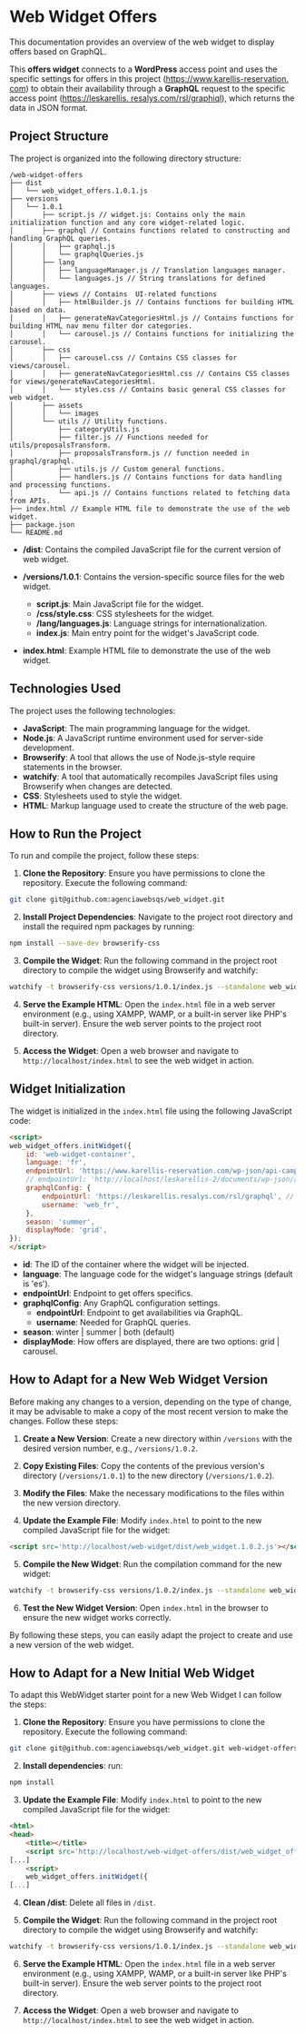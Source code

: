 # Web Widget Offers

This documentation provides an overview of the web widget to display offers based on GraphQL.

This <strong>offers widget</strong> connects to a <strong>WordPress</strong> access point and uses the specific settings for offers in this project ([https://www.karellis-reservation. com](https://www.karellis-reservation.com)) to obtain their availability through a <strong>GraphQL</strong> request to the specific access point ([https://leskarellis. resalys.com/rsl/graphiql](https://leskarellis.resalys.com/rsl/graphiql)), which returns the data in JSON format.

## Project Structure

The project is organized into the following directory structure:

```
/web-widget-offers
├── dist
│   └── web_widget_offers.1.0.1.js
├── versions
│   └── 1.0.1
│       ├── script.js // widget.js: Contains only the main initialization function and any core widget-related logic.
│       ├── graphql // Contains functions related to constructing and handling GraphQL queries.
│       │   ├── graphql.js
│       │   └── graphqlQueries.js
│       ├── lang
│       │   ├── languageManager.js // Translation languages manager.
│       │   └── languages.js // String translations for defined languages.
│       ├── views // Contains  UI-related functions
│       │   ├── htmlBuilder.js // Contains functions for building HTML based on data.
│       │   ├── generateNavCategoriesHtml.js // Contains functions for building HTML nav menu filter dor categories.
│       │   └── carousel.js // Contains functions for initializing the carousel.
│       ├── css
│       │   ├── carousel.css // Contains CSS classes for views/carousel.
│       │   ├── generateNavCategoriesHtml.css // Contains CSS classes for views/generateNavCategoriesHtml.
│       │   └── styles.css // Contains basic general CSS classes for web widget.
│       ├── assets
│       │   └── images
│       └── utils // Utility functions.
│           ├── categoryUtils.js
│           ├── filter.js // Functions needed for utils/proposalsTransform.
│           ├── proposalsTransform.js // function needed in graphql/graphql.
│           ├── utils.js // Custom general functions.
│           ├── handlers.js // Contains functions for data handling and processing functions.
│           └── api.js // Contains functions related to fetching data from APIs.
├── index.html // Example HTML file to demonstrate the use of the web widget.
├── package.json
└── README.md
```

- **/dist**: Contains the compiled JavaScript file for the current version of web widget.

- **/versions/1.0.1**: Contains the version-specific source files for the web widget.

    - **script.js**: Main JavaScript file for the widget.
    - **/css/style.css**: CSS stylesheets for the widget.
    - **/lang/languages.js**: Language strings for internationalization.
    - **index.js**: Main entry point for the widget's JavaScript code.

- **index.html**: Example HTML file to demonstrate the use of the web widget.

## Technologies Used

The project uses the following technologies:

- **JavaScript**: The main programming language for the widget.
- **Node.js**: A JavaScript runtime environment used for server-side development.
- **Browserify**: A tool that allows the use of Node.js-style require statements in the browser.
- **watchify**: A tool that automatically recompiles JavaScript files using Browserify when changes are detected.
- **CSS**: Stylesheets used to style the widget.
- **HTML**: Markup language used to create the structure of the web page.

## How to Run the Project

To run and compile the project, follow these steps:

1. **Clone the Repository**: Ensure you have permissions to clone the repository. Execute the following command:

```bash
git clone git@github.com:agenciawebsqs/web_widget.git
```

2. **Install Project Dependencies**: Navigate to the project root directory and install the required npm packages by running:

```bash
npm install --save-dev browserify-css
```

3. **Compile the Widget**: Run the following command in the project root directory to compile the widget using Browserify and watchify:

```bash
watchify -t browserify-css versions/1.0.1/index.js --standalone web_widget_offers -o ./dist/web_widget_offers.1.0.1.js
```

4. **Serve the Example HTML**: Open the `index.html` file in a web server environment (e.g., using XAMPP, WAMP, or a built-in server like PHP's built-in server). Ensure the web server points to the project root directory.

5. **Access the Widget**: Open a web browser and navigate to `http://localhost/index.html` to see the web widget in action.

## Widget Initialization

The widget is initialized in the `index.html` file using the following JavaScript code:

```html
<script>
web_widget_offers.initWidget({
    id: 'web-widget-container',
    language: 'fr',
    endpointUrl: 'https://www.karellis-reservation.com/wp-json/api-campings/v2/get_offers',
    // endpointUrl: 'http://localhost/leskarellis-2/documents/wp-json/api-campings/v2/get_offers',
    graphqlConfig: {
        endpointUrl: 'https://leskarellis.resalys.com/rsl/graphql', // https://leskarellis.resalys.com/rsl/graphiql
        username: 'web_fr',
    },
    season: 'summer',
    displayMode: 'grid',
});
</script>
```

- **id**: The ID of the container where the widget will be injected.
- **language**: The language code for the widget's language strings (default is 'es').
- **endpointUrl**: Endpoint to get offers specifics.
- **graphqlConfig**: Any GraphQL configuration settings.
    - **endpointUrl**: Endpoint to get availabilities via GraphQL.
    - **username**: Needed for GraphQL queries.
- **season**: winter | summer | both (default)
- **displayMode**: How offers are displayed, there are two options: grid | carousel.

## How to Adapt for a New Web Widget Version

Before making any changes to a version, depending on the type of change, it may be advisable to make a copy of the most recent version to make the changes. Follow these steps:

1. **Create a New Version**: Create a new directory within `/versions` with the desired version number, e.g., `/versions/1.0.2`.

2. **Copy Existing Files**: Copy the contents of the previous version's directory (`/versions/1.0.1`) to the new directory (`/versions/1.0.2`).

3. **Modify the Files**: Make the necessary modifications to the files within the new version directory.

4. **Update the Example File**: Modify `index.html` to point to the new compiled JavaScript file for the widget:

```html
<script src='http://localhost/web-widget/dist/web_widget.1.0.2.js'></script>
```

5. **Compile the New Widget**: Run the compilation command for the new widget:

```bash
watchify -t browserify-css versions/1.0.2/index.js --standalone web_widget -o ./dist/web_widget.1.0.2.js
```

6. **Test the New Widget Version**: Open `index.html` in the browser to ensure the new widget works correctly.

By following these steps, you can easily adapt the project to create and use a new version of the web widget.

## How to Adapt for a New Initial Web Widget

To adapt this WebWidget starter point for a new Web Widget I can follow the steps:

1. **Clone the Repository**: Ensure you have permissions to clone the repository. Execute the following command:

```bash
git clone git@github.com:agenciawebsqs/web_widget.git web-widget-offers
```

2. **Install dependencies**: run:

```bash
npm install
```

3. **Update the Example File**: Modify `index.html` to point to the new compiled JavaScript file for the widget:

```html
<html>
<head>
    <title></title>
    <script src='http://localhost/web-widget-offers/dist/web_widget_offers.1.0.1.js' ></script>
[...]
    <script>
    web_widget_offers.initWidget({
[...]
```

4. **Clean /dist**: Delete all files in `/dist`.

5. **Compile the Widget**: Run the following command in the project root directory to compile the widget using Browserify and watchify:

```bash
watchify -t browserify-css versions/1.0.1/index.js --standalone web_widget_offers -o ./dist/web_widget_offers.1.0.1.js
```

6. **Serve the Example HTML**: Open the `index.html` file in a web server environment (e.g., using XAMPP, WAMP, or a built-in server like PHP's built-in server). Ensure the web server points to the project root directory.

7. **Access the Widget**: Open a web browser and navigate to `http://localhost/index.html` to see the web widget in action.